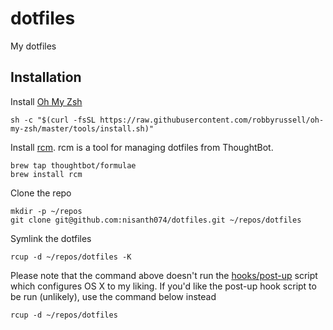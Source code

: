 # dotfiles

My dotfiles

## Installation

Install [Oh My Zsh](https://github.com/robbyrussell/oh-my-zsh)

```
sh -c "$(curl -fsSL https://raw.githubusercontent.com/robbyrussell/oh-my-zsh/master/tools/install.sh)"
```

Install [rcm](https://github.com/thoughtbot/rcm). rcm is a tool for managing dotfiles from ThoughtBot.

```
brew tap thoughtbot/formulae
brew install rcm
```

Clone the repo

```
mkdir -p ~/repos
git clone git@github.com:nisanth074/dotfiles.git ~/repos/dotfiles
```

Symlink the dotfiles

```
rcup -d ~/repos/dotfiles -K
```

Please note that the command above doesn't run the [hooks/post-up](https://github.com/nisanth074/dotfiles/blob/master/hooks/post-up) script which configures OS X to my liking. If you'd like the post-up hook script to be run (unlikely), use the command below instead

```
rcup -d ~/repos/dotfiles
```
